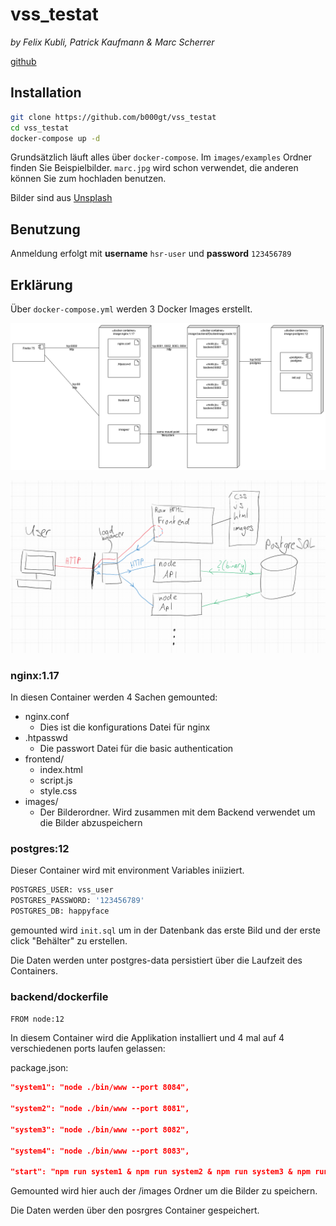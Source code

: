 # vss_testat

*by Felix Kubli, Patrick Kaufmann & Marc Scherrer*

[github](https://github.com/b000gt/vss_testat)

## Installation

```bash
git clone https://github.com/b000gt/vss_testat
cd vss_testat
docker-compose up -d
```

Grundsätzlich läuft alles über ``docker-compose``.
Im ``images/examples`` Ordner finden Sie Beispielbilder. ``marc.jpg`` wird schon verwendet, die anderen können Sie zum hochladen benutzen.

Bilder sind aus [Unsplash](https://unsplash.com/s/photos/face)

## Benutzung

Anmeldung erfolgt mit **username** ``hsr-user`` und **password** ``123456789``

## Erklärung

Über ``docker-compose.yml`` werden 3 Docker Images erstellt.

![deployment](deployment_diagram.PNG)

![idee](capture.PNG)

### nginx:1.17

In diesen Container werden 4 Sachen gemounted:

* nginx.conf
  * Dies ist die konfigurations Datei für nginx
* .htpasswd
  * Die passwort Datei für die basic authentication
* frontend/
  * index.html
  * script.js
  * style.css
* images/
  * Der Bilderordner. Wird zusammen mit dem Backend verwendet um die Bilder abzuspeichern

### postgres:12

Dieser Container wird mit environment Variables iniiziert.

```dockerfile
POSTGRES_USER: vss_user
POSTGRES_PASSWORD: '123456789'
POSTGRES_DB: happyface
```

gemounted wird ``init.sql`` um in der Datenbank das erste Bild und der erste click "Behälter" zu erstellen.

Die Daten werden unter postgres-data persistiert über die Laufzeit des Containers.

### backend/dockerfile

``FROM node:12``

In diesem Container wird die Applikation installiert und 4 mal auf 4 verschiedenen ports laufen gelassen:

package.json: 

```json
"system1": "node ./bin/www --port 8084",

"system2": "node ./bin/www --port 8081",

"system3": "node ./bin/www --port 8082",

"system4": "node ./bin/www --port 8083",

"start": "npm run system1 & npm run system2 & npm run system3 & npm run system4"
```

Gemounted wird hier auch der /images Ordner um die Bilder zu speichern.

Die Daten werden über den posrgres Container gespeichert.


